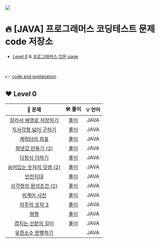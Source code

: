 ![](https://velog.velcdn.com/images/dmswn1004/post/4b3b1ee1-4b29-4321-a906-46112b389ce4/image.jpeg)

# 🔥 [JAVA] 프로그래머스 코딩테스트 문제 code 저장소

- [Level 0](#%EF%B8%8F-level-0) & [프로그래머스 입문 page](https://school.programmers.co.kr/learn/challenges/beginner?order=acceptance_desc&page=1)
<br>

👉  [code and explanation](https://velog.io/@dmswn1004)

## ❤️ Level 0
|   **📝 문제**   |   **🛠️ 풀이**   | **💡 언어** |
|:--------------:|:-------------:|:-------:|
|[잘라서 배열로 저장하기](https://school.programmers.co.kr/learn/courses/30/lessons/120913)|[풀이](https://github.com/dmswn1004/Programmers/blob/main/Level_0/%EC%9E%98%EB%9D%BC%EC%84%9C%20%EB%B0%B0%EC%97%B4%EB%A1%9C%20%EC%A0%80%EC%9E%A5%ED%95%98%EA%B8%B0)|JAVA|
|[직사각형 넓이 구하기](https://school.programmers.co.kr/learn/courses/30/lessons/120860)|[풀이](https://github.com/dmswn1004/Programmers/blob/main/Level_0/%EC%A7%81%EC%82%AC%EA%B0%81%ED%98%95%20%EB%84%93%EC%9D%B4%20%EA%B5%AC%ED%95%98%EA%B8%B0)|JAVA|
|[캐릭터의 좌표](https://school.programmers.co.kr/learn/courses/30/lessons/120861)|[풀이](https://github.com/dmswn1004/Programmers/blob/main/Level_0/%EC%BA%90%EB%A6%AD%ED%84%B0%20%EC%A2%8C%ED%91%9C)|JAVA|
|[최댓값 만들기 (2)](https://school.programmers.co.kr/learn/courses/30/lessons/120862)|[풀이](https://github.com/dmswn1004/Programmers/blob/main/Level_0/%EC%B5%9C%EB%8C%93%EA%B0%92%20%EB%A7%8C%EB%93%A4%EA%B8%B0%20(2))|JAVA|
|[다항식 더하기](https://school.programmers.co.kr/learn/courses/30/lessons/120863)|[풀이](https://github.com/dmswn1004/Programmers/blob/main/Level_0/%EB%8B%A4%ED%95%AD%EC%8B%9D%20%EB%8D%94%ED%95%98%EA%B8%B0)|JAVA|
|[숨어있는 숫자의 덧셈 (2)](https://school.programmers.co.kr/learn/courses/30/lessons/120864)|[풀이](https://github.com/dmswn1004/Programmers/blob/main/Level_0/%EC%88%A8%EC%96%B4%EC%9E%88%EB%8A%94%20%EC%88%AB%EC%9E%90%EC%9D%98%20%EB%8D%A7%EC%85%88%20(2))|JAVA|
|[안전지대](https://school.programmers.co.kr/learn/courses/30/lessons/120866)|[풀이](https://github.com/dmswn1004/Programmers/blob/main/Level_0/%EC%95%88%EC%A0%84%EC%A7%80%EB%8C%80.java)|JAVA|
|[삼각형의 완성조건 (2)](https://school.programmers.co.kr/learn/courses/30/lessons/120868)|[풀이](https://github.com/dmswn1004/Programmers/blob/main/Level_0/%EC%82%BC%EA%B0%81%ED%98%95%EC%9D%98%20%EC%99%84%EC%84%B1%EC%A1%B0%EA%B1%B4%20(2))|JAVA|
|[외계어 사전](https://school.programmers.co.kr/learn/courses/30/lessons/120869)|[풀이](https://github.com/dmswn1004/Programmers/blob/main/Level_0/%EC%99%B8%EA%B3%84%EC%96%B4%20%EC%82%AC%EC%A0%84)|JAVA|
|[저주의 숫자 3](https://school.programmers.co.kr/learn/courses/30/lessons/120871)|[풀이](https://github.com/dmswn1004/Programmers/blob/main/Level_0/%EC%A0%80%EC%A3%BC%EC%9D%98%20%EC%88%AB%EC%9E%90%203.java)|JAVA|
|[평행](https://school.programmers.co.kr/learn/courses/30/lessons/120875)|[풀이](https://github.com/dmswn1004/Programmers/blob/main/Level_0/%ED%8F%89%ED%96%89.java)|JAVA|
|[겹치는 선분의 길이](https://school.programmers.co.kr/learn/courses/30/lessons/120876)|[풀이](https://github.com/dmswn1004/Programmers/blob/main/Level_0/%EA%B2%B9%EC%B9%98%EB%8A%94%20%EC%84%A0%EB%B6%84%EC%9D%98%20%EA%B8%B8%EC%9D%B4.java)|JAVA|
|[유한소수 판별하기](https://school.programmers.co.kr/learn/courses/30/lessons/120878)||JAVA|


<!-- ## 💛 Level 1 -->



